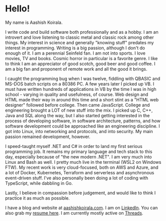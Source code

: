 # Hello!

My name is Aashish Koirala.

I write code and build software both professionally and as a hobby. I am an introvert and love listening to classic metal and classic rock among other things. My interest in science and generally "knowing stuff" predates my interest in programming. Writing is a big passion, although I don't do enough of it. I am a perennial Seinfeld fan. I am not into sports. I love movies, TV and books. Cosmic horror in particular is a favorite genre. I like to think I am an appreciator of good scotch, good beer and good coffee. I am a big fan and proponent of remote work and all the good it brings.

I caught the programming bug when I was twelve, fiddling with QBASIC and MS-DOS batch scripts on a 80386 PC. A few years later I picked up VB. I must have written hundreds of applications in VB by the time I was in high school - varying in quality and usefulness, of course. Web design and HTML made their way in around this time and a short stint as a "HTML web designer" followed before college. Then came JavaScript. College and engineering brought a LOT of new stuff into the mix. I picked up C, C++, Java and SQL along the way, but I also started getting interested in the process of developing software, in software architecture, patterns, and how software development could be approached like an engineering discipline. I got into Linux, into networking and protocols, and into security. My main passion remained development, however.

I speed-taught myself .NET and C# in order to land my first serious programming job. It remains my primary language and tech stack to this day, especially because of "the new modern .NET". I am very much into Linux and Bash as well. I pretty much live in the terminal (WSL2 on Windows FTW). My recent work is very cloud-focused, both on AWS and Azure, and a lot of Docker, Kubernetes, Terraform and serverless and asynchronous event-driven stuff. I've also personally been doing a lot of coding with TypeScript, while dabbling in Go.

Lastly, I believe in compassion before judgement, and would like to think I practice it as much as possible.

I have a blog and website at [aashishkoirala.com](https://aashishkoirala.com).
I am on [LinkedIn](https://linkedin.com/in/aashishkoirala/). You can also grab my [resume here](/resume.pdf). I am currently mostly active on [Threads](https://www.threads.net/@aashishkoirala).
